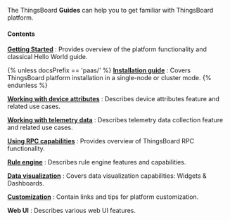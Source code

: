 The ThingsBoard **Guides** can help you to get familiar with ThingsBoard platform.

#### Contents

[**Getting Started**](/docs/{{docsPrefix}}getting-started-guides/what-is-thingsboard/)
: Provides overview of the platform functionality and classical Hello World guide.

{% unless docsPrefix == 'paas/' %}
[**Installation guide**](/docs/user-guide/install/{{docsPrefix}}installation-options/)
: Covers ThingsBoard platform installation in a single-node or cluster mode.
{% endunless %}

[**Working with device attributes**](/docs/{{docsPrefix}}user-guide/attributes/)
: Describes device attributes feature and related use cases.

[**Working with telemetry data**](/docs/{{docsPrefix}}user-guide/telemetry/)
: Describes telemetry data collection feature and related use cases.

[**Using RPC capabilities**](/docs/{{docsPrefix}}user-guide/rpc/)
: Provides overview of ThingsBoard RPC functionality.

[**Rule engine**](/docs/{{docsPrefix}}user-guide/rule-engine-2-0/overview/)
: Describes rule engine features and capabilities.

[**Data visualization**](/docs/{{docsPrefix}}user-guide/visualization/)
: Covers data visualization capabilities: Widgets & Dashboards.

[**Customization**](/docs/{{docsPrefix}}user-guide/customization/)
: Contain links and tips for platform customization.

**Web UI**
: Describes various web UI features.  
